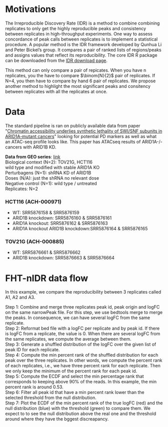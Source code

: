 # Motivations

The Irreproducible Discovery Rate (IDR) is a method to combine combining replicates to only get the highly reproducible peaks and consistency between replicates in high-throughput experiments.  One way to assess concordance of peak calls between replicates is to implement a statistical procedure. A popular method is the IDR framework developed by Qunhua Li and Peter Bickel’s group. It compares a pair of ranked lists of regions/peaks and assigns values that reflect its reproducibility. The core IDR R package can be downloaded from the [IDR download page](http://cran.r-project.org/web/packages/idr/index.html).

This method can only compare a pair of repicates. When you have n replicates, you the have to compare $\binom{N}{2}$ pair of replicates. If N=4, you then have to compare by hand 6 pair of replicates. We propose another method to highlight the most significant peaks and consitency between replicates with all the replicates at once. 


# Data

The standard pipeline is ran on publicly available data from paper "[Chromatin accessibility underlies synthetic lethality of SWI/SNF subunits in ARID1A-mutant cancers](https://elifesciences.org/articles/30506#content)" looking for potential PD markers as well as what an ATAC-seq profile looks like. This paper has ATACseq results of ARID1A-/- cancers with ARID1B KD. 

**Data from GEO series**:  [link](https://www.ncbi.nlm.nih.gov/geo/query/acc.cgi?acc=GSE101975) <br/>
Biological context (N=2):  TOV21G, HCT116 <br/>
wild type and modified with stable ARID1A KO <br/>
Perturbagens (N=1):  shRNA KD of ARID1B <br/>
Doses (N/A):  just the shRNA no relevant dose <br/>
Negative control (N=1):  wild type / untreated <br/>
Replicates:  N=2



### HCT116 (ACH-000971)
* WT: SRR5876158 & SRR5876159
* ARID1B knockdown: SRR5876160 & SRR5876161
* ARID1A knockout: SRR5876162 & SRR5876163
* ARID1A knockout ARID1B knockdown:SRR5876164 & SRR5876165

### TOV21G (ACH-000885)
* WT: SRR5876661 & SRR5876662
* ARID1B knockdown: SRR5876663 & SRR5876664



# FHT-nIDR data flow

In this example, we compare the reproducibility between 3 replicates called A1, A2 and A3.  


Step 1: Combine and merge three replicates peak id, peak origin and logFC on the same narrowPeak file. For this step, we use bedtools merge to merge the peaks. In consequence, we can have several logFC from the same replicate. <br/>
Step 2: Reformat bed file with a logFC per replicate and by peak id. If there is logFC from a replicate, the value is 0. When there are several logFC from the same replicates, we compute the average between them. <br/>
Step 3: Generate a shuffled distribution of the logFC over the given list of peak ID for each replicate. <br/>
Step 4: Compute the min percent rank of the shuffled distribution for each peak over the three replicates. In other words, we compute the percent rank of each replicates, i.e., we have three percent rank for each replicate. Then we only keep the minimum of the percent rank for each peak id. <br/>
Step 5: Compute the ECDF and select the min percentage rank that corresponds to keeping above 90% of the reads.  In this example, the min percent rank is around 0.53. <br/>
Step 6: Filter all peak id that have a min percent rank lower than the selected threshold from the null distribution. <br/>
Step 7: Plot the ECDF of the min percent rank of the true logFC (red) and the null distribution (blue) with the threshold (green) to compare them. We expect to to see the null distribution above the real one and the threshold around where they have the bggest discreapancy. <br/>



















